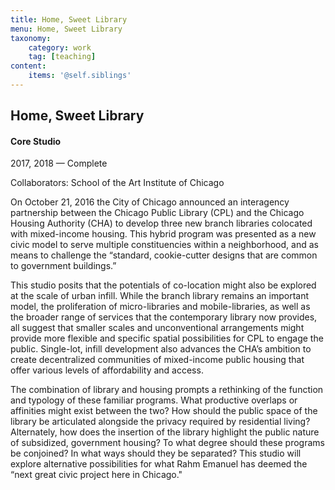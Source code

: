 ```yaml
---
title: Home, Sweet Library
menu: Home, Sweet Library
taxonomy:
    category: work
    tag: [teaching]
content:
	items: '@self.siblings'
---
```


## Home, Sweet Library
#### Core Studio

<span class="textcolor">2017, 2018 — Complete</span>

Collaborators: School of the Art Institute of Chicago

On October 21, 2016 the City of Chicago announced an interagency partnership between the Chicago Public Library (CPL) and the Chicago Housing Authority (CHA) to develop three new branch libraries colocated with mixed-income housing. This hybrid program was presented as a new civic model to serve multiple constituencies within a neighborhood, and as means to challenge the “standard, cookie-cutter designs that are common to government buildings.” 

This studio posits that the potentials of co-location might also be explored at the scale of urban infill. While the branch library remains an important model, the proliferation of micro-libraries and mobile-libraries, as well as the broader range of services that the contemporary library now provides, all suggest that smaller scales and unconventional arrangements might provide more flexible and specific spatial possibilities for CPL to engage the public. Single-lot, infill development also advances the CHA’s ambition to create decentralized communities of mixed-income public housing that offer various levels of affordability and access. 

The combination of library and housing prompts a rethinking of the function and typology of these familiar programs. What productive overlaps or affinities might exist between the two? How should the public space of the library be articulated alongside the privacy required by residential living? Alternately, how does the insertion of the library highlight the public nature of subsidized, government housing? To what degree should these programs be conjoined? In what ways should they be separated? This studio will explore alternative possibilities for what Rahm Emanuel has deemed the “next great civic project here in Chicago."
